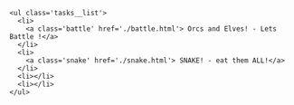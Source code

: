 <!DOCTYPE html>
<html lang="en">

<head>
  <meta charset="utf-8" />
  <meta name="viewport" content="width=device-width, initia-scale=1.0" />
  <title>practise</title>
  <link href="https://fonts.googleapis.com/css2?family=Raleway:wght@700&family=Roboto:wght@400;500;700;900&display=swap" rel="stylesheet" />
  <link rel="stylesheet" href="https://cdnjs.cloudflare.com/ajax/libs/modern-normalize/1.0.0/modern-normalize.min.css" />
  <link rel="stylesheet" href="./css/styles.css" />
</head>

<body>
  <section class='tasks'>

    <ul class='tasks__list'>
      <li>
        <a class='battle' href='./battle.html'> Orcs and Elves! - Lets Battle !</a>
      </li>
      <li>
        <a class='snake' href='./snake.html'> SNAKE! - eat them ALL!</a>
      </li>
      <li></li>
      <li></li>
    </ul>

  </section>



  <!-- <script src="js/script.js"></script> -->
  <!-- <script src="js/shop.js"></script> -->
  <!-- <script src="js/dom.js"></script> -->
  <!-- <script src="js/autocheck.js"></script> -->
  <!-- <script src="js/n_array.js"></script> -->
</body>

</html>

